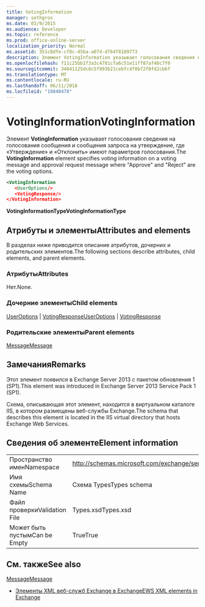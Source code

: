 ```yaml
---
title: VotingInformation
manager: sethgros
ms.date: 03/9/2015
ms.audience: Developer
ms.topic: reference
ms.prod: office-online-server
localization_priority: Normal
ms.assetid: 351c8dfe-cf8c-45ba-a07d-d764f8189773
description: Элемент VotingInformation указывает голосования сведения на голосования сообщение и утверждения запроса сообщение whereApproveandRejectare параметров голосования.
ms.openlocfilehash: f11c25bb1f3a3c4781cfa6c51e11ff87af40c7f0
ms.sourcegitcommit: 34041125dc8c5f993b21cebfc4f8b72f0fd2cb6f
ms.translationtype: MT
ms.contentlocale: ru-RU
ms.lasthandoff: 06/11/2018
ms.locfileid: "19840478"
---
```

# <a name="votinginformation"></a><span data-ttu-id="c24ac-103">VotingInformation</span><span class="sxs-lookup"><span data-stu-id="c24ac-103">VotingInformation</span></span>

<span data-ttu-id="c24ac-104">Элемент **VotingInformation** указывает голосования сведения на голосования сообщения и сообщения запроса на утверждение, где «Утверждение» и «Отклонить» имеют параметров голосования.</span><span class="sxs-lookup"><span data-stu-id="c24ac-104">The **VotingInformation** element specifies voting information on a voting message and approval request message where "Approve" and "Reject" are the voting options.</span></span> 
  
```XML
<VotingInformation
   <UserOptions/>
   <VotingResponse/>
</VotingInformation>
```

 <span data-ttu-id="c24ac-105">**VotingInformationType**</span><span class="sxs-lookup"><span data-stu-id="c24ac-105">**VotingInformationType**</span></span>
## <a name="attributes-and-elements"></a><span data-ttu-id="c24ac-106">Атрибуты и элементы</span><span class="sxs-lookup"><span data-stu-id="c24ac-106">Attributes and elements</span></span>

<span data-ttu-id="c24ac-107">В разделах ниже приводится описание атрибутов, дочерних и родительских элементов.</span><span class="sxs-lookup"><span data-stu-id="c24ac-107">The following sections describe attributes, child elements, and parent elements.</span></span>
  
### <a name="attributes"></a><span data-ttu-id="c24ac-108">Атрибуты</span><span class="sxs-lookup"><span data-stu-id="c24ac-108">Attributes</span></span>

<span data-ttu-id="c24ac-109">Нет.</span><span class="sxs-lookup"><span data-stu-id="c24ac-109">None.</span></span>
  
### <a name="child-elements"></a><span data-ttu-id="c24ac-110">Дочерние элементы</span><span class="sxs-lookup"><span data-stu-id="c24ac-110">Child elements</span></span>

<span data-ttu-id="c24ac-111">[UserOptions](useroptions.md) | [VotingResponse](votingresponse.md)</span><span class="sxs-lookup"><span data-stu-id="c24ac-111">[UserOptions](useroptions.md) | [VotingResponse](votingresponse.md)</span></span>
  
### <a name="parent-elements"></a><span data-ttu-id="c24ac-112">Родительские элементы</span><span class="sxs-lookup"><span data-stu-id="c24ac-112">Parent elements</span></span>

[<span data-ttu-id="c24ac-113">Message</span><span class="sxs-lookup"><span data-stu-id="c24ac-113">Message</span></span>](message-ex15websvcsotherref.md)
  
## <a name="remarks"></a><span data-ttu-id="c24ac-114">Замечания</span><span class="sxs-lookup"><span data-stu-id="c24ac-114">Remarks</span></span>

<span data-ttu-id="c24ac-115">Этот элемент появился в Exchange Server 2013 с пакетом обновления 1 (SP1).</span><span class="sxs-lookup"><span data-stu-id="c24ac-115">This element was introduced in Exchange Server 2013 Service Pack 1 (SP1).</span></span>
  
<span data-ttu-id="c24ac-116">Схема, описывающая этот элемент, находится в виртуальном каталоге IIS, в котором размещены веб-службы Exchange.</span><span class="sxs-lookup"><span data-stu-id="c24ac-116">The schema that describes this element is located in the IIS virtual directory that hosts Exchange Web Services.</span></span>
  
## <a name="element-information"></a><span data-ttu-id="c24ac-117">Сведения об элементе</span><span class="sxs-lookup"><span data-stu-id="c24ac-117">Element information</span></span>

|||
|:-----|:-----|
|<span data-ttu-id="c24ac-118">Пространство имен</span><span class="sxs-lookup"><span data-stu-id="c24ac-118">Namespace</span></span>  <br/> |http://schemas.microsoft.com/exchange/services/2006/types  <br/> |
|<span data-ttu-id="c24ac-119">Имя схемы</span><span class="sxs-lookup"><span data-stu-id="c24ac-119">Schema Name</span></span>  <br/> |<span data-ttu-id="c24ac-120">Схема Types</span><span class="sxs-lookup"><span data-stu-id="c24ac-120">Types schema</span></span>  <br/> |
|<span data-ttu-id="c24ac-121">Файл проверки</span><span class="sxs-lookup"><span data-stu-id="c24ac-121">Validation File</span></span>  <br/> |<span data-ttu-id="c24ac-122">Types.xsd</span><span class="sxs-lookup"><span data-stu-id="c24ac-122">Types.xsd</span></span>  <br/> |
|<span data-ttu-id="c24ac-123">Может быть пустым</span><span class="sxs-lookup"><span data-stu-id="c24ac-123">Can be Empty</span></span>  <br/> |<span data-ttu-id="c24ac-124">True</span><span class="sxs-lookup"><span data-stu-id="c24ac-124">True</span></span>  <br/> |
   
## <a name="see-also"></a><span data-ttu-id="c24ac-125">См. также</span><span class="sxs-lookup"><span data-stu-id="c24ac-125">See also</span></span>



[<span data-ttu-id="c24ac-126">Message</span><span class="sxs-lookup"><span data-stu-id="c24ac-126">Message</span></span>](message-ex15websvcsotherref.md)


- [<span data-ttu-id="c24ac-127">Элементы XML веб-служб Exchange в Exchange</span><span class="sxs-lookup"><span data-stu-id="c24ac-127">EWS XML elements in Exchange</span></span>](ews-xml-elements-in-exchange.md)

